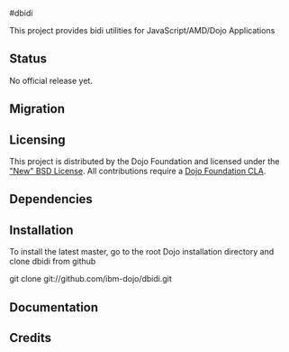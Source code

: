 #dbidi

This project provides bidi utilities for JavaScript/AMD/Dojo Applications

## Status

No official release yet.

## Migration

## Licensing

This project is distributed by the Dojo Foundation and licensed under the ["New" BSD License](https://github.com/dojo/dojo/blob/master/LICENSE#L13-L41).
All contributions require a [Dojo Foundation CLA](http://dojofoundation.org/about/claForm).

## Dependencies

## Installation

 To install the latest master, go to the root Dojo installation directory and clone dbidi from github

 git clone git://github.com/ibm-dojo/dbidi.git

## Documentation


## Credits


